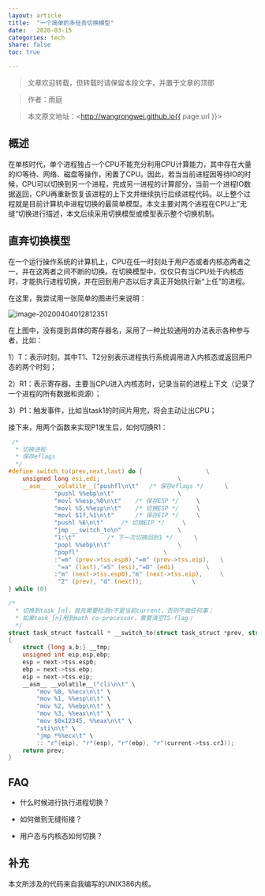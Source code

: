 ```yaml
---
layout: article
title:  "一个简单的多任务切换模型"
date:   2020-03-15
categories: tech
share: false
toc: true

---
```


> 文章欢迎转载，但转载时请保留本段文字，并置于文章的顶部

> 作者：雨庭

> 本文原文地址：<http://wangrongwei.github.io{{ page.url }}>

## 概述

在单核时代，单个进程独占一个CPU不能充分利用CPU计算能力，其中存在大量的IO等待、网络、磁盘等操作，闲置了CPU。因此，若当当前进程因等待IO的时候，CPU可以切换到另一个进程，完成另一进程的计算部分，当前一个进程IO数据返回，CPU再重新恢复该进程的上下文并继续执行后续进程代码。以上整个过程就是目前计算机中进程切换的最简单模型。本文主要对两个进程在CPU上”无缝“切换进行描述，本文后续采用切换模型或模型表示整个切换机制。

## 直奔切换模型

在一个运行操作系统的计算机上，CPU在任一时刻处于用户态或者内核态两者之一，并在这两者之间不断的切换。在切换模型中，仅仅只有当CPU处于内核态时，才能执行进程切换，并在回到用户态以后才真正开始执行新“上任”的进程。

在这里，我尝试用一张简单的图进行来说明：

![image-20200404012812351](D:\git\wangrongwei.github.io\images\image-20200404012812351.png)

在上图中，没有提到具体的寄存器名，采用了一种比较通用的办法表示各种参与者，比如：

1）T：表示时刻，其中T1、T2分别表示进程执行系统调用进入内核态或返回用户态的两个时刻；

2）R1：表示寄存器，主要当CPU进入内核态时，记录当前的进程上下文（记录了一个进程的所有数据和资源）；

3）P1：触发事件，比如当task1的时间片用完，将会主动让出CPU；

接下来，用两个函数来实现P1发生后，如何切换R1：

```c
 /*
  * 切换进程
  * 保存eflags
  */
#define switch_to(prev,next,last) do {					\
	unsigned long esi,edi;						\
	__asm__ __volatile__("pushfl\n\t"	/* 保存eflags */		\
		     "pushl %%ebp\n\t"					\
		     "movl %%esp,%0\n\t"	/* 保存ESP */		\
		     "movl %5,%%esp\n\t"	/* 切换ESP */		\
		     "movl $1f,%1\n\t"		/* 保存EIP */		\
		     "pushl %6\n\t"		/* 切换EIP */		\
		     "jmp __switch_to\n"				\
		     "1:\t"			/* 下一次切换回到1 */		\
		     "popl %%ebp\n\t"					\
		     "popfl"						\
		     :"=m" (prev->tss.esp0),"=m" (prev->tss.eip),	\
		      "=a" (last),"=S" (esi),"=D" (edi)			\
		     :"m" (next->tss.esp0),"m" (next->tss.eip),		\
		      "2" (prev), "d" (next));				\
} while (0)
```



```c
/*
  * 切换到task_[n]，首先需要检测n不是当前current，否则不做任何事；
  * 如果task_[n]用到math co-processor，需要清空TS-flag；
  */
struct task_struct fastcall * __switch_to(struct task_struct *prev, struct task_struct *next) 
{
	struct {long a,b;} __tmp;
	unsigned int eip,esp,ebp;
	esp = next->tss.esp0;
	ebp = next->tss.ebp;
	eip = next->tss.eip;
	__asm__ __volatile__("cli\n\t" \
		"mov %0, %%ecx\n\t" \
		"mov %1, %%esp\n\t" \
		"mov %2, %%ebp\n\t" \
		"mov %3, %%eax\n\t" \
		"mov $0x12345, %%eax\n\t" \
		"sti\n\t" \
		"jmp *%%ecx\t" \
		:: "r"(eip), "r"(esp), "r"(ebp), "r"(current->tss.cr3));
	return prev;
}
```

## 



## FAQ

- 什么时候进行执行进程切换？

- 如何做到无缝衔接？

- 用户态与内核态如何切换？



## 补充

本文所涉及的代码来自我编写的UNIX386内核。







